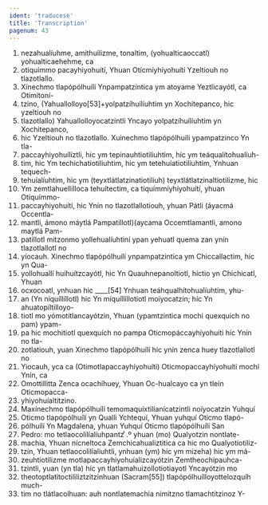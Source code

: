 ```yaml
---
ident: 'traducese'
title: 'Transcription'
pagenum: 43
---
```

1. nezahualíuhme, amithuilizme, tonaltim, (yohualticaoccatl) yohualticaehehme, ca
2. otiquímmo pacayhiyohuítí, Yhuan Otícmíyhíyohuítí Yzeltiouh no tlazotlallo.
3. Xínechmo tlapópólhuílí Ynpampatzíntica ym atoyame Yeztlicayótl, ca Otimítoní-
4. tzino, (Yahuallolloyo[53]+yolpatzíhuílíuhtim yn Xochítepanco, hic yzeltiouh no
5. tlazotlallo) Yahuallolloyocatzintli Yncayo yolpatzíhuílíuhtim yn Xochitepanco,
6. hic Yzeltiouh no tlazotlallo. Xuinechmo tlapópólhuíli ypampatzinco Yn tla-
7. paccayhiyohuílíztli, hic ym tepinauhtiotiliuhtim, híc ym teáqualítohualíuh-
8. tim, hic Ym techichatiotiliuhtim, hic ym tetehuíatiotilíuhtím, Ynhuan tequech-
9. tehuíalíuhtim, hic ym (teyxtlátlatzinatiotiliuh) teyxtlátlatzinaltiotilizme, hic
10. Ym zemtlahuellilloca tehuítectim, ca tiquímmíyhíyohuítí, yhuan Otiquímmo-
11. paccayhiyohuítí, hic Ynín no tlazotlallotiouh, yhuan Pátli (áyacmá Occentla-
12. mantli, ámono máytlá Pampatillotl)(aycama Occemtlamantli, amono maytlá Pam-
13. patillotl mitzonmo yollehualíuhtiní ypan yehuatl quema zan ynín tlazotlallotl no
14. yíocauh. Xinechmo tlapópólhuílí ynpampatzintica ym Chiccallactim, híc yn Qua-
15. yollohuallí huíhuítzcayótl, hic Yn Quauhnepanoltiotl, híctio yn Chichicatl, Yhuan
16. ocxocoatl, ynhuan hic                          ____[54] Ynhuan teáhqualhítohualíuhtim, yhu-
17. an (Yn níquíllíllotl) hic Yn míquíllíllotiotl moíyocatzin; híc Yn ahuatopíltilloyo-
18. tiotl mo yómotitlancayótzin, Yhuan (ypamtzintica mochi quexquich no pam) ypam-
19. pa hic mochitiotl quexquích no pampa Oticmopáccayhíyohuíti híc Ynín no tla-
20. zotlatiouh, yuan Xinechmo tlapópólhuílí híc ynín zenca huey tlazotlallotl no
21. Yiocauh, yca ca (Otimotlapaccayhíyohuíti) Oticmopaccayhíyohuíti mochí Ynín, ca
22. Omottillitta Zenca ocachíhuey, Yhuan Oc-hualcayo ca yn tleín Oticmopacca-
23. yhiyohuíaltitzino.
24. Maxínechmo tlapópólhuílí temomaquíxtilíanícatzintli noíyocatzin Yuhquí
25. Oticmo tlapópólhuílí yn Qualli Ychtequí, Yhuan yuhquí Otícmo tlapó-
26. pólhuílí Yn Magdalena, yhuan Yuhquí Oticmo tlapópólhuílí San
27. Pedro: mo tetlaocolilíalíuhpantz ͨ.º yhuan (mo) Qualyotzin nontlate-
28. machia, Yhuan nícneltoca Zemchicahualiztitica ca hic mo Qualyotiotiliz-
29. tzin, Yhuan tetlaocolilíaliuhtli, ynhuan (ym) hic ym mizeha) hic ym má-
30. zeuhtiotilizme motlapaccayhiyohuíalizcayótzin Zemtheochípauhca-
31. tzintli, yuan (yn tla) híc yn tlatlamahuizollotiotiayotl Yncayótzin mo
32. theotoptlatitoctililiztzitzinhuan (Sacram[55]) tlapópólhuílloyottelozquíh much-
33. tim no tlátlacolhuan: auh nontlatemachia nimitzno tlamachtitzinoz Y-
